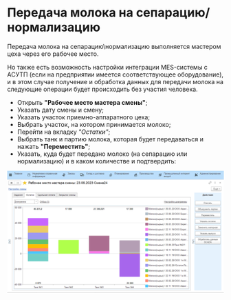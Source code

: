 # Передача молока на сепарацию/нормализацию


Передача молока на сепарацию\\нормализацию выполняется мастером цеха
через его рабочее место.

Но также есть возможность настройки интеграции MES-системы с АСУТП (если
на предприятии имеется соответствующее оборудование), и в этом случае
получение и обработка данных для передачи молока на следующие операции
будет происходить без участия человека.

-   Открыть **"Рабочее место мастера смены"**;
-   Указать дату смены и смену;
-   Указать участок приемно-аппаратного цеха; 
-   Выбрать участок, на котором принимается молоко; 
-   Перейти на вкладку *"Остатки"*; 
-   Выбрать танк и партию молока, которая будет передаваться и нажать
    **"Переместить"**; 
-   Указать, куда будет передано молоко (на сепарацию или нормализацию)
    и в каком количестве и подтвердить:

![](TransferMilkToSeparation.assets/1.gif)
